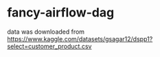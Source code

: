 # fancy-airflow-dag

data was downloaded from https://www.kaggle.com/datasets/gsagar12/dspp1?select=customer_product.csv
